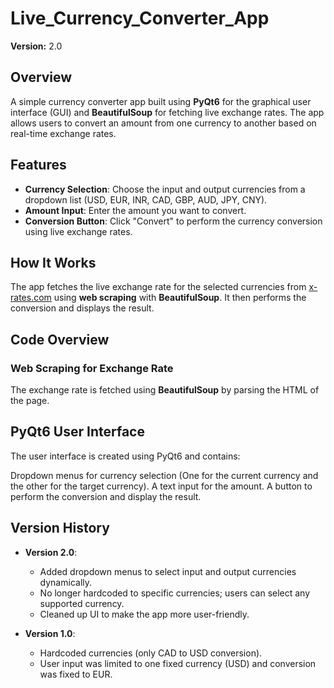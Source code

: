 # Live_Currency_Converter_App


**Version:** 2.0  

## Overview
A simple currency converter app built using **PyQt6** for the graphical user interface (GUI) and **BeautifulSoup** for fetching live exchange rates. The app allows users to convert an amount from one currency to another based on real-time exchange rates.

## Features
- **Currency Selection**: Choose the input and output currencies from a dropdown list (USD, EUR, INR, CAD, GBP, AUD, JPY, CNY).
- **Amount Input**: Enter the amount you want to convert.
- **Conversion Button**: Click "Convert" to perform the currency conversion using live exchange rates.

## How It Works
The app fetches the live exchange rate for the selected currencies from [x-rates.com](https://www.x-rates.com) using **web scraping** with **BeautifulSoup**. It then performs the conversion and displays the result.

## Code Overview

### Web Scraping for Exchange Rate
The exchange rate is fetched using **BeautifulSoup** by parsing the HTML of the page.

## PyQt6 User Interface
The user interface is created using PyQt6 and contains:

Dropdown menus for currency selection (One for the current currency and the other for the target currency).
A text input for the amount.
A button to perform the conversion and display the result.

## Version History
- **Version 2.0**: 
  - Added dropdown menus to select input and output currencies dynamically.
  - No longer hardcoded to specific currencies; users can select any supported currency.
  - Cleaned up UI to make the app more user-friendly.
  
- **Version 1.0**: 
  - Hardcoded currencies (only CAD to USD conversion).
  - User input was limited to one fixed currency (USD) and conversion was fixed to EUR.

